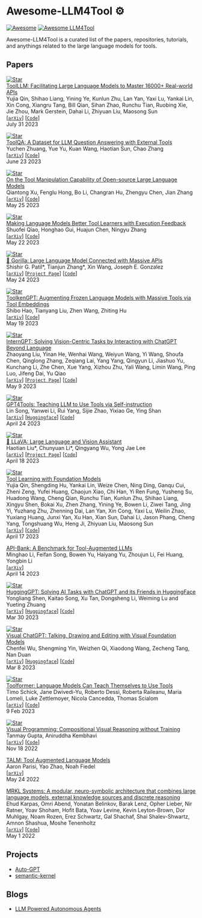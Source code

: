 # Awesome-LLM4Tool ⚙️

[![Awesome](https://cdn.rawgit.com/sindresorhus/awesome/d7305f38d29fed78fa85652e3a63e154dd8e8829/media/badge.svg)](https://github.com/sindresorhus/awesome)
[![Awesome LLM4Tool](https://img.shields.io/badge/Awesome-LLM4Tool-blue)](https://github.com/topics/awesome)

Awesome-LLM4Tool is a curated list of the papers, repositories, tutorials, and anythings related to the large language models for tools. 


## Papers

[![Star](https://img.shields.io/github/stars/OpenBMB/ToolBench.svg?style=social&label=Star)](https://github.com/OpenBMB/ToolBench)
</br>
[ToolLLM: Facilitating Large Language Models to Master 16000+ Real-world APIs](https://arxiv.org/abs/2307.16789)
</br>
Yujia Qin, Shihao Liang, Yining Ye, Kunlun Zhu, Lan Yan, Yaxi Lu, Yankai Lin, Xin Cong, Xiangru Tang, Bill Qian, Sihan Zhao, Runchu Tian, Ruobing Xie, Jie Zhou, Mark Gerstein, Dahai Li, Zhiyuan Liu, Maosong Sun
</br>
[[`arXiv`](https://arxiv.org/abs/2307.16789)] [[`Code`](https://github.com/OpenBMB/ToolBench)]
</br>
July 31 2023

[![Star](https://img.shields.io/github/stars/night-chen/ToolQA.svg?style=social&label=Star)](https://github.com/night-chen/ToolQA)
</br>
[ToolQA: A Dataset for LLM Question Answering with External Tools](https://arxiv.org/abs/2306.13304)
</br>
Yuchen Zhuang, Yue Yu, Kuan Wang, Haotian Sun, Chao Zhang
</br>
[[`arXiv`](https://arxiv.org/abs/2306.13304)] [[`Code`](https://github.com/night-chen/ToolQA)]
</br>
June 23 2023

[![Star](https://img.shields.io/github/stars/sambanova/toolbench.svg?style=social&label=Star)](https://github.com/sambanova/toolbench)
</br>
[On the Tool Manipulation Capability of Open-source Large Language Models](https://arxiv.org/abs/2305.16504)
</br>
Qiantong Xu, Fenglu Hong, Bo Li, Changran Hu, Zhengyu Chen, Jian Zhang
</br>
[[`arXiv`](https://arxiv.org/abs/2305.16504)] [[`Code`](https://github.com/sambanova/toolbench)]
</br>
May 25 2023

[![Star](https://img.shields.io/github/stars/zjunlp/TRICE.svg?style=social&label=Star)](https://github.com/zjunlp/TRICE)
</br>
[Making Language Models Better Tool Learners with Execution Feedback](https://arxiv.org/abs/2305.13068)
</br>
Shuofei Qiao, Honghao Gui, Huajun Chen, Ningyu Zhang
</br>
[[`arXiv`](https://arxiv.org/abs/2305.13068)] [[`Code`](https://github.com/zjunlp/TRICE)]
</br>
May 22 2023

[![Star](https://img.shields.io/github/stars/ShishirPatil/gorilla.svg?style=social&label=Star)](https://github.com/ShishirPatil/gorilla)
</br>
[🦍 Gorilla: Large Language Model Connected with Massive APIs](https://arxiv.org/abs/2305.15334)
</br>
Shishir G. Patil*, Tianjun Zhang*, Xin Wang, Joseph E. Gonzalez
</br>
[[`arXiv`](https://arxiv.org/abs/2305.15334)] [[`Project Page`](https://shishirpatil.github.io/gorilla/)] [[`Code`](https://github.com/ShishirPatil/gorilla)]
</br>
May 24 2023

[![Star](https://img.shields.io/github/stars/Ber666/ToolkenGPT.svg?style=social&label=Star)](https://github.com/Ber666/ToolkenGPT)
</br>
[ToolkenGPT: Augmenting Frozen Language Models with Massive Tools via Tool Embeddings](https://arxiv.org/abs/2305.11554)
</br>
Shibo Hao, Tianyang Liu, Zhen Wang, Zhiting Hu
</br>
[[`arXiv`](https://arxiv.org/abs/2305.11554)] [[`Code`](https://github.com/Ber666/ToolkenGPT)]
</br>
May 19 2023

[![Star](https://img.shields.io/github/stars/OpenGVLab/InternGPT.svg?style=social&label=Star)](https://github.com/OpenGVLab/InternGPT)
</br>
[InternGPT: Solving Vision-Centric Tasks by Interacting with ChatGPT Beyond Language](https://arxiv.org/abs/2305.05662)
</br>
Zhaoyang Liu, Yinan He, Wenhai Wang, Weiyun Wang, Yi Wang, Shoufa Chen, Qinglong Zhang, Zeqiang Lai, Yang Yang, Qingyun Li, Jiashuo Yu, Kunchang Li, Zhe Chen, Xue Yang, Xizhou Zhu, Yali Wang, Limin Wang, Ping Luo, Jifeng Dai, Yu Qiao
</br>
[[`arXiv`](https://arxiv.org/abs/2305.05662)] [[`Project Page`](https://igpt.opengvlab.com/)] [[`Code`](https://github.com/OpenGVLab/InternGPT)]
</br>
May 9 2023

[![Star](https://img.shields.io/github/stars/StevenGrove/GPT4Tools.svg?style=social&label=Star)](https://github.com/StevenGrove/GPT4Tools)
</br>
[GPT4Tools: Teaching LLM to Use Tools via Self-instruction](http://arxiv.org/abs/2305.18752)
</br>
Lin Song, Yanwei Li, Rui Yang, Sijie Zhao, Yixiao Ge, Ying Shan
</br>
[[`arXiv`](http://arxiv.org/abs/2305.18752)] [[`Huggingface`](https://c60eb7e9400930f31b.gradio.live/)] [[`Code`](https://github.com/StevenGrove/GPT4Tools)]
</br>
April 24 2023

[![Star](https://img.shields.io/github/stars/haotian-liu/LLaVA.svg?style=social&label=Star)](https://github.com/haotian-liu/LLaVA)
</br>
[🌋 LLaVA: Large Language and Vision Assistant](https://arxiv.org/abs/2304.08485)
</br>
Haotian Liu*, Chunyuan Li*, Qingyang Wu, Yong Jae Lee
</br>
[[`arXiv`](https://arxiv.org/abs/2304.08485)] [[`Project Page`](https://llava.hliu.cc/)] [[`Code`](https://github.com/haotian-liu/LLaVA)]
</br>
April 18 2023


[![Star](https://img.shields.io/github/stars/OpenBMB/BMTools.svg?style=social&label=Star)](https://github.com/OpenBMB/BMTools)
</br>
[Tool Learning with Foundation Models](https://arxiv.org/abs/2304.08354)
</br>
Yujia Qin, Shengding Hu, Yankai Lin, Weize Chen, Ning Ding, Ganqu Cui, Zheni Zeng, Yufei Huang, Chaojun Xiao, Chi Han, Yi Ren Fung, Yusheng Su, Huadong Wang, Cheng Qian, Runchu Tian, Kunlun Zhu, Shihao Liang, Xingyu Shen, Bokai Xu, Zhen Zhang, Yining Ye, Bowen Li, Ziwei Tang, Jing Yi, Yuzhang Zhu, Zhenning Dai, Lan Yan, Xin Cong, Yaxi Lu, Weilin Zhao, Yuxiang Huang, Junxi Yan, Xu Han, Xian Sun, Dahai Li, Jason Phang, Cheng Yang, Tongshuang Wu, Heng Ji, Zhiyuan Liu, Maosong Sun
</br>
[[`arXiv`](https://arxiv.org/abs/2304.08354)] [[`Code`](https://github.com/OpenBMB/BMTools)]
</br>
April 17 2023

[API-Bank: A Benchmark for Tool-Augmented LLMs](https://arxiv.org/abs/2304.08244)
</br>
Minghao Li, Feifan Song, Bowen Yu, Haiyang Yu, Zhoujun Li, Fei Huang, Yongbin Li
</br>
[[`arXiv`](https://arxiv.org/abs/2304.08244)] 
</br>
April 14 2023

[![Star](https://img.shields.io/github/stars/microsoft/JARVIS.svg?style=social&label=Star)](https://github.com/microsoft/JARVIS)
</br>
[HuggingGPT: Solving AI Tasks with ChatGPT and its Friends in HuggingFace](http://arxiv.org/abs/2303.17580)
</br>
Yongliang Shen, Kaitao Song, Xu Tan, Dongsheng Li, Weiming Lu and Yueting Zhuang
</br>
[[`arXiv`](http://arxiv.org/abs/2303.17580)] [[`Huggingface`](https://huggingface.co/spaces/microsoft/HuggingGPT)] [[`Code`](https://github.com/microsoft/JARVIS)]
</br>
Mar 30 2023

[![Star](https://img.shields.io/github/stars/microsoft/TaskMatrix.svg?style=social&label=Star)](https://github.com/microsoft/TaskMatrix)
</br>
[Visual ChatGPT: Talking, Drawing and Editing with Visual Foundation Models](https://arxiv.org/abs/2303.04671)
</br>
Chenfei Wu, Shengming Yin, Weizhen Qi, Xiaodong Wang, Zecheng Tang, Nan Duan
</br>
[[`arXiv`](https://arxiv.org/abs/2303.04671)] [[`Huggingface`](https://huggingface.co/spaces/microsoft/visual_chatgpt)] [[`Code`](https://github.com/microsoft/TaskMatrix)]
</br>
Mar 8 2023


[![Star](https://img.shields.io/github/stars/lucidrains/toolformer-pytorch.svg?style=social&label=Star)](https://github.com/lucidrains/toolformer-pytorch)
</br>
[Toolformer: Language Models Can Teach Themselves to Use Tools](https://arxiv.org/abs/2302.04761)
</br>
Timo Schick, Jane Dwivedi-Yu, Roberto Dessì, Roberta Raileanu, Maria Lomeli, Luke Zettlemoyer, Nicola Cancedda, Thomas Scialom
</br>
[[`arXiv`](https://arxiv.org/abs/2302.04761)] [[`Code`](https://github.com/lucidrains/toolformer-pytorch)]
</br>
9 Feb 2023

[![Star](https://img.shields.io/github/stars/allenai/visprog.svg?style=social&label=Star)](https://github.com/allenai/visprog)
</br>
[Visual Programming: Compositional Visual Reasoning without Training](https://arxiv.org/abs/2211.11559)
</br>
Tanmay Gupta, Aniruddha Kembhavi
</br>
[[`arXiv`](https://arxiv.org/abs/2211.11559)] [[`Code`](https://github.com/allenai/visprog)]
</br>
Nov 18 2022

[TALM: Tool Augmented Language Models](https://arxiv.org/abs/2205.12255)
</br>
Aaron Parisi, Yao Zhao, Noah Fiedel
</br>
[[`arXiv`](https://arxiv.org/abs/2205.12255)] 
</br>
May 24 2022


[MRKL Systems: A modular, neuro-symbolic architecture that combines large language models, external knowledge sources and discrete reasoning](https://arxiv.org/abs/2205.00445)
</br>
Ehud Karpas, Omri Abend, Yonatan Belinkov, Barak Lenz, Opher Lieber, Nir Ratner, Yoav Shoham, Hofit Bata, Yoav Levine, Kevin Leyton-Brown, Dor Muhlgay, Noam Rozen, Erez Schwartz, Gal Shachaf, Shai Shalev-Shwartz, Amnon Shashua, Moshe Tenenholtz
</br>
[[`arXiv`](https://arxiv.org/abs/2205.00445)] [[`Code`](https://github.com/hwchase17/langchain/tree/master/langchain/agents/mrkl)]
</br>
May 1 2022



## Projects

- [Auto-GPT](https://github.com/Significant-Gravitas/Auto-GPT)
- [semantic-kernel](https://github.com/microsoft/semantic-kernel)

## Blogs

- [LLM Powered Autonomous Agents](https://lilianweng.github.io/posts/2023-06-23-agent/)

